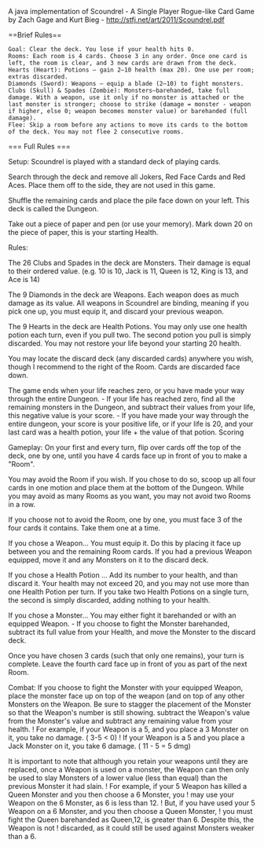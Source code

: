A java implementation of Scoundrel - A Single Player Rogue-like Card Game by Zach Gage and Kurt Bieg - http://stfj.net/art/2011/Scoundrel.pdf

==Brief Rules==

    Goal: Clear the deck. You lose if your health hits 0.
    Rooms: Each room is 4 cards. Choose 3 in any order. Once one card is left, the room is clear, and 3 new cards are drawn from the deck.
    Hearts (Heart): Potions — gain 2–10 health (max 20). One use per room; extras discarded.
    Diamonds (Sword): Weapons — equip a blade (2–10) to fight monsters.
    Clubs (Skull) & Spades (Zombie): Monsters—barehanded, take full damage. With a weapon, use it only if no monster is attached or the last monster is stronger; choose to strike (damage = monster - weapon if higher, else 0; weapon becomes monster value) or barehanded (full damage).
    Flee: Skip a room before any actions to move its cards to the bottom of the deck. You may not flee 2 consecutive rooms.


=== Full Rules ===

Setup:
Scoundrel is played with a standard deck of playing cards.

Search through the deck and remove all Jokers, Red Face Cards and Red Aces. Place them off to the
side, they are not used in this game.

Shuffle the remaining cards and place the pile face down on your left. This deck is called the Dungeon.

Take out a piece of paper and pen (or use your memory). Mark down 20 on the piece of paper, this is your
starting Health.

Rules:

The 26 Clubs and Spades in the deck are Monsters. Their damage is equal to their ordered value. (e.g.
10 is 10, Jack is 11, Queen is 12, King is 13, and Ace is 14)

The 9 Diamonds in the deck are Weapons. Each weapon does as much damage as its value. All
weapons in Scoundrel are binding, meaning if you pick one up, you must equip it, and discard your
previous weapon.

The 9 Hearts in the deck are Health Potions. You may only use one health potion each turn, even if you
pull two. The second potion you pull is simply discarded. You may not restore your life beyond your
starting 20 health.

You may locate the discard deck (any discarded cards) anywhere you wish, though I recommend to the
right of the Room. Cards are discarded face down.

The game ends when your life reaches zero, or you have made your way through the entire Dungeon.
    - If your life has reached zero, find all the remaining monsters in the Dungeon, and subtract
their values from your life, this negative value is your score.
    - If you have made your way through the entire dungeon, your score is your positive life, or if
your life is 20, and your last card was a health potion, your life + the value of that potion.
Scoring


Gameplay:
On your first and every turn, flip over cards off the top of the deck, one by one, until you have 4 cards face
up in front of you to make a "Room".

You may avoid the Room if you wish. If you chose to do so, scoop up all four cards in one motion and
place them at the bottom of the Dungeon. While you may avoid as many Rooms as you want, you may
not avoid two Rooms in a row.

If you choose not to avoid the Room, one by one, you must face 3 of the four cards it contains.
Take them one at a time.

If you chose a Weapon...
You must equip it. Do this by placing it face up between you and the remaining Room cards. If you had a
previous Weapon equipped, move it and any Monsters on it to the discard deck.

If you chose a Health Potion ...
Add its number to your health, and than discard it. Your health may not exceed 20, and you may not use
more than one Health Potion per turn. If you take two Health Potions on a single turn, the second is
simply discarded, adding nothing to your health.

If you chose a Monster...
You may either fight it barehanded or with an equipped Weapon.
    - If you choose to fight the Monster barehanded, subtract its full value from your Health, and
move the Monster to the discard deck.

Once you have chosen 3 cards (such that only one remains), your turn is complete. Leave the fourth card
face up in front of you as part of the next Room.

Combat:
If you choose to fight the Monster with your equipped Weapon, place the monster face up on
top of the weapon (and on top of any other Monsters on the Weapon. Be sure to stagger the
placement of the Monster so that the Weapon's number is still showing. subtract the
Weapon's value from the Monster's value and subtract any remaining value from your health.
    ! For example, if your Weapon is a 5, and you place a 3 Monster on it, you take no damage. ( 3-5 < 0)
    !  If your Weapon is a 5 and you place a Jack Monster on it, you take 6 damage. ( 11 - 5 = 5 dmg)

It is important to note that although you retain your weapons until they are replaced, once a
Weapon is used on a monster, the Weapon can then only be used to slay Monsters of a lower
value (less than equal) than the previous Monster it had slain.
    ! For example, if your 5 Weapon has killed a Queen Monster and you then choose a 6 Monster, you
    ! may use your Weapon on the 6 Monster, as 6 is less than 12.
    ! But, if you have used your 5 Weapon on a 6 Monster, and you then choose a Queen Monster,
    ! you must fight the Queen barehanded as Queen,12, is greater than 6. Despite this, the Weapon is not
    ! discarded, as it could still be used against Monsters weaker than a 6.
